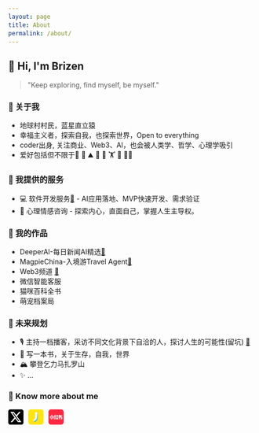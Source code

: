 ```yaml
---
layout: page
title: About
permalink: /about/
---
```


## 👋 Hi, I'm Brizen

> "Keep exploring, find myself, be myself."    

### 🌟 关于我
- 地球村村民，蓝星直立猿
- 幸福主义者，探索自我，也探索世界，Open to everything
- coder出身, 关注商业、Web3、AI，也会被人类学、哲学、心理学吸引
- 爱好包括但不限于🧘 🥾 ⛰️ 🚵 🏃 🏋️ 🏸 🧑‍🍳 

### 💼 我提供的服务
- 💻 软件开发服务[🔗](https://daobang.tech/) - AI应用落地、MVP快速开发、需求验证 
- 🧠 心理情感咨询 - 探索内心，直面自己，掌握人生主导权。


### 🚀 我的作品
- DeeperAI-每日新闻AI精选[🔗](https://deeperai.net/)
- MagpieChina-入境游Travel Agent[🔗](https://besttraveltochina.com/)
- Web3频道 [🎥](https://www.youtube.com/@memetalk626)
- 微信智能客服
- 猫咪百科全书
- 萌宠档案局


### 💫 未来规划
- 🎙️ 主持一档播客，采访不同文化背景下自洽的人，探讨人生的可能性(留坑) [🔗](https://www.xiaoyuzhoufm.com/podcast/677f5df5c1bb689e84f82250)
- 📖 写一本书，关于生存，自我，世界
- 🏔️ 攀登乞力马扎罗山
- ✨ ...

### 🔗 Know more about me
<!-- [![Twitter](https://img.shields.io/badge/Twitter-1DA1F2?style=for-the-badge&logo=twitter&logoColor=white)](https://x.com/0xBrizen)
<!-- [![GitHub](https://img.shields.io/badge/GitHub-181717?style=flat-square&logo=github&logoColor=white)](https://github.com/your_handle) -->
<!-- [![即刻](https://img.shields.io/badge/即刻-FF2442?style=flat-square)]([your_xhs_link](https://okjk.co/gdLJKA)) -->
<a href="https://x.com/0xBrizen" style="margin-right: 6px;display: inline-block;text-decoration: none; width: 31px; height: 31px;">
  <img src="assets/img/twitter.png" style="display: inline-block; margin-top: 0px;margin-bottom: 0px;" alt="twitter" width="31" height="31">
</a>
<a href="https://okjk.co/gdLJKA" style="margin-right: 6px;display: inline-block;text-decoration: none; width: 31px; height: 31px;">
  <img src="assets/img/jike.png" style="border-radius: 5px; display: inline-block; margin-top: 0px;margin-bottom: 0px;" alt="jike" width="31" height="31">
</a>
<a href="https://www.xiaohongshu.com/user/profile/5cc04c5a0000000010036512" style="margin-right: 6px;display: inline-block;text-decoration: none; width: 31px; height: 31px;">
  <img src="assets/img/xhs.png" style="border-radius: 5px; display: inline-block; margin-top: 0px;margin-bottom: 0px;" alt="jike" width="31" height="31">
</a>
<!-- <a href="https://github.com/brizenchi" style="display: inline-block;text-decoration: none; width: 41px; height: 41px;">
  <img src="assets/img/github.png" style="border-radius: 5px; display: inline-block; margin-right: 8px;margin-top: 0px;margin-bottom: 0px;" alt="github" width="41" height="41">
</a> -->


<!-- ### 📫 Contact me -->

<!-- [![Telegram](https://img.shields.io/badge/Telegram-26A5E4?style=for-the-badge&logo=telegram&logoColor=white)](https://t.me/brizenchi) -->
<!-- <a href="https://t.me/brizenchi" style="display: inline-block;text-decoration: none; width: 38px; height: 38px;">
  <img src="assets/img/telegram.png" style="display: inline-block; margin-right: 8px; margin-top: 0px;margin-bottom: 0px;" alt="WeChat" width="38" height="38">
</a>
<a href="https://qny.brizen.cn/wechat.jpg" style="display: inline-block;text-decoration: none; width: 38px; height: 38px;">
  <img src="assets/img/wechat.png" style="display: inline-block; margin-right: 8px; margin-top: 0px;margin-bottom: 0px;" alt="WeChat" width="38" height="38">
</a>
<a href="mailto:brizenchi@gmail.com" style="display: inline-block;text-decoration: none; width: 38px; height: 38px;">
  <img src="assets/img/email.png" style="display: inline-block; margin-right: 8px; margin-top: 0px;margin-bottom: 0px;" alt="WeChat" width="38" height="38">
</a> -->
<!-- [![Gmail](https://img.shields.io/badge/Gmail-EA4335?style=for-the-badge&logo=gmail&logoColor=white)](mailto:brizenchi@gmail.com) -->


